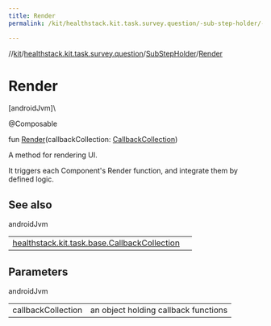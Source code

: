 ```yaml
---
title: Render
permalink: /kit/healthstack.kit.task.survey.question/-sub-step-holder/-render.html

---
```

//[kit](../../../index.html)/[healthstack.kit.task.survey.question](../index.html)/[SubStepHolder](index.html)/[Render](-render.html)



# Render



[androidJvm]\




@Composable



fun [Render](-render.html)(callbackCollection: [CallbackCollection](../../healthstack.kit.task.base/-callback-collection/index.html))



A method for rendering UI.



It triggers each Component's Render function, and integrate them by defined logic.



## See also


androidJvm

| | |
|---|---|
| [healthstack.kit.task.base.CallbackCollection](../../healthstack.kit.task.base/-callback-collection/index.html) |  |



## Parameters


androidJvm

| | |
|---|---|
| callbackCollection | an object holding callback functions |




